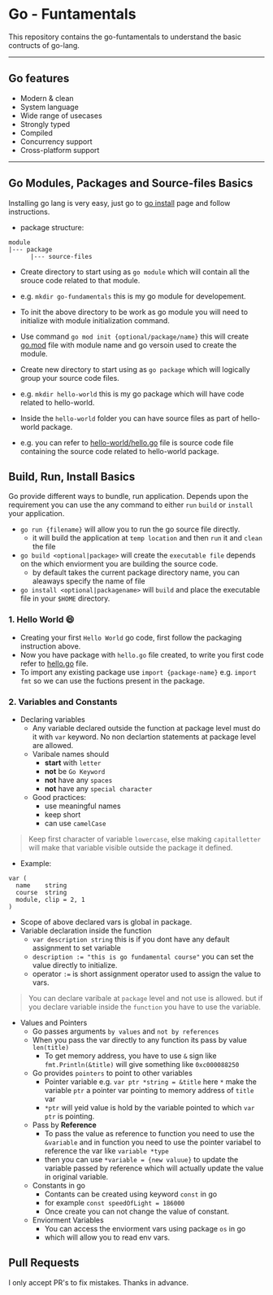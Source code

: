 # Go - Funtamentals

This repository contains the go-funtamentals to understand the basic contructs of go-lang.

----------

## Go features

* Modern & clean
* System language
* Wide range of usecases
* Strongly typed
* Compiled
* Concurrency support
* Cross-platform support

----------


## Go Modules, Packages and Source-files Basics

Installing go lang is very easy, just go to [go install](https://go.dev/doc/install) page and follow instructions.

* package structure:
```
module
|--- package
      |--- source-files
```
  * Create directory to start using as `go module` which will contain all the srouce code related to that module.
  * e.g. `mkdir go-fundamentals` this is my go module for developement.
  * To init the above directory to be work as go module you will need to initialize with module initialization command.
  * Use command `go mod init {optional/package/name}` this will create [go.mod](go.mod) file with module name and go versoin used to create the module.
  
  * Create new directory to start using as `go package` which will logically group your source code files.
  * e.g. `mkdir hello-world` this is my go package which will have code related to hello-world.
  * Inside the `hello-world` folder you can have source files as part of hello-world package.
  * e.g. you can refer to [hello-world/hello.go](hello-world/hello.go) file is source code file containing the source code related to hello-world package.

## Build, Run, Install Basics

Go provide different ways to bundle, run application. Depends upon the requirement you can use the any command to either `run` `build` or `install` your application.

* `go run {filename}` will allow you to run the go source file directly.
  * it will build the application at `temp location` and then `run` it and `clean` the file 
* `go build <optional|package>` will create the `executable file` depends on the which enviorment you are building the source code.
  * by default takes the current package directory name, you can aleaways specify the name of file
* `go install <optional|packagename>` will `build` and place the executable file in your `$HOME` directory. 

### 1. Hello World :smile:

* Creating your first `Hello World` go code, first follow the packaging instruction above.
* Now you have package with `hello.go` file created, to write you first code refer to [hello.go](hello-world/hello.go) file.
* To import any existing package use `import {package-name}` e.g. `import fmt` so we can use the fuctions present in the package.

### 2. Variables and Constants

* Declaring variables
  * Any variable declared outside the function at package level must do it with `var` keyword. No non declartion statements at package level are allowed.
  * Varibale names should
    * **start** with `letter`
    * **not** be `Go Keyword`
    * **not** have any `spaces`
    * **not** have any `special character`
  * Good practices:
    * use meaningful names
    * keep short
    * can use `camelCase`
> Keep first character of variable `lowercase`, else making `capitalletter` will make that variable visible outside the package it defined.
  * Example: 
```
var (
  name    string
  course  string
  module, clip = 2, 1
)
```
  * Scope of above declared vars is global in package.
  * Variable declaration inside the function
    * `var description string` this is if you dont have any default assignment to set variable
    * `description := "this is go fundamental course"` you can set the value directly to initialize.
    * operator ` := ` is short assignment operator used to assign the value to vars.
> You can declare varibale at `package` level and not use is allowed. but if you declare variable inside the `function` you have to use the variable.
  * Values and Pointers
    * Go passes arguments `by values` and `not by references`
    * When you pass the var directly to any function its pass by value ` len(title) ` 
      * To get memory address, you have to use `&` sign like ` fmt.Println(&title) ` will give something like `0xc000088250` 
    * Go provides `pointers` to point to other variables
      * Pointer variable e.g. `var ptr *string = &title` here `*` make the variable `ptr` a pointer var pointing to memory address of `title` var
      * `*ptr` will yeid value is hold by the variable pointed to which `var ptr` is pointing.
    * Pass by **Reference**
      * To pass the value as reference to function you need to use the `&variable` and in function you need to use the pointer variabel to reference the var like `variable *type`
      * then you can use `*variable = {new valuue}` to update the variable passed by reference which will actually update the value in original variable.
    * Constants in go
      * Contants can be created using keyword `const` in go
      * for example `const speedOfLight = 186000` 
      * Once create you can not change the value of constant.
    * Enviorment Variables
      * You can access the enviorment vars using package `os` in go
      * which will allow you to read env vars.


## Pull Requests
I only accept PR's to fix mistakes. Thanks in advance.

